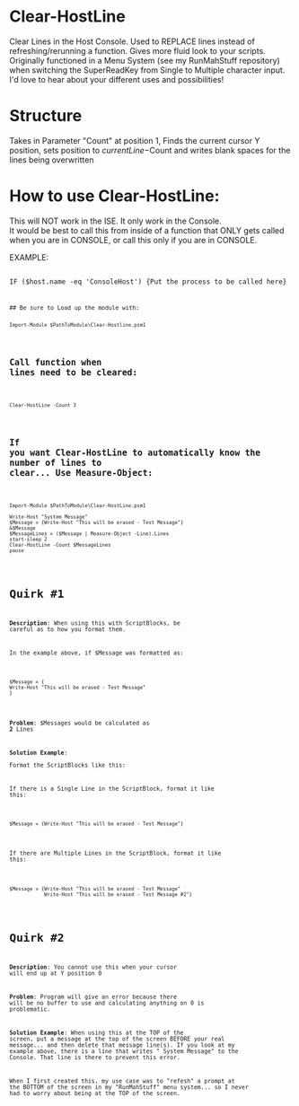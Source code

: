 # Clear-HostLine
Clear Lines in the Host Console.  Used to REPLACE lines instead of refreshing/rerunning a function.  Gives more fluid look to your scripts.  Originally functioned in a Menu System (see my RunMahStuff repository) when switching the SuperReadKey from Single to Multiple character input.  I'd love to hear about your different uses and possibilities!

# Structure
Takes in Parameter "Count" at position 1, Finds the current cursor Y position, sets position to $currentLine -$Count and writes blank spaces for the lines being overwritten

# How to use Clear-HostLine:
This will NOT work in the ISE.  It only work in the Console.  
It would be best to call this from inside of a function that ONLY gets called when you are in CONSOLE, or call this only if you are in CONSOLE.  

EXAMPLE:
<pre><code>
IF ($host.name -eq 'ConsoleHost') {Put the process to be called here}
<pre><code>

## Be sure to Load up the module with:  
<pre><code>
Import-Module $PathToModule\Clear-Hostline.psm1 
</code></pre>

## Call function when lines need to be cleared:  
<pre><code>
Clear-HostLine -Count 3
</code></pre>

## If you want Clear-HostLine to automatically know the number of lines to clear... Use Measure-Object:
<pre><code>
Import-Module $PathToModule\Clear-HostLine.psm1

Write-Host "System Message"  
$Message = {Write-Host "This will be erased - Test Message"}  
&$Message  
$MessageLines = ($Message | Measure-Object -Line).Lines  
start-sleep 2  
Clear-HostLine -Count $MessageLines  
pause  
</code></pre>

# Quirk #1
**Description**: When using this with ScriptBlocks, be careful as to how you format them.  

In the example above, if $Message was formatted as:
<pre><code>
$Message = {  
Write-Host "This will be erased - Test Message"  
}
</code></pre>

**Problem**: $Messages would be calculated as **2** Lines

**Solution Example**:  
Format the ScriptBlocks like this:

If there is a Single Line in the ScriptBlock, format it like this:
<pre><code>
$Message = {Write-Host "This will be erased - Test Message"}
</code></pre>

If there are Multiple Lines in the ScriptBlock, format it like this:
<pre><code>
$Message = {Write-Host "This will be erased - Test Message"  
            Write-Host "This will be erased - Test Message #2"}  
</code></pre>

# Quirk #2
**Description**: You cannot use this when your cursor will end up at Y position 0  

**Problem**: Program will give an error because there will be no buffer to use and calculating anything on 0 is problematic.

**Solution Example**: When using this at the TOP of the screen, put a message at the top of the screen BEFORE your real message... and then delete that message line(s).  If you look at my example above, there is a line that writes " System Message" to the Console.  That line is there to prevent this error.  

When I first created this, my use case was to "refesh" a prompt at the BOTTOM of the screen in my "RunMahStuff" menu system... so I never had to worry about being at the TOP of the screen.
